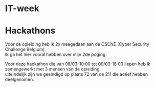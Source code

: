 # IT-week

# Hackathons
Voor de opleiding heb ik 2x meegedaan aan de CSCNE (Cyber Security Challenge Belgium).  
Ik ga het hier vooral hebben over mijn 2de poging.

Voor deze hackathon die van 08/03-10:00 tot 09/03-18:00 liepen heb ik samengewerkt met 3 mensen van de opleiding.  
uiteindelijk zijn we geeindigd op plaats 72 van de 211 die actief hebben deelgenomen.